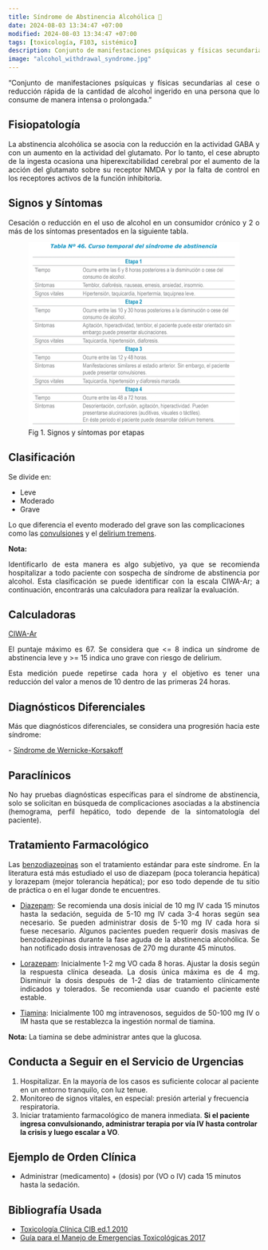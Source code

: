 ```yaml
---
title: Síndrome de Abstinencia Alcohólica 🍻
date: 2024-08-03 13:34:47 +07:00
modified: 2024-08-03 13:34:47 +07:00
tags: [toxicología, F103, sistémico]
description: Conjunto de manifestaciones psíquicas y físicas secundarias al cese o reducción rápida de la cantidad de alcohol ingerido en una persona que lo consume de manera intensa o prolongada.
image: "alcohol_withdrawal_syndrome.jpg"
---
```

<p style="text-align: justify;">
“Conjunto de manifestaciones psíquicas y físicas secundarias al cese o reducción rápida de la cantidad de alcohol ingerido en una persona que lo consume de manera intensa o prolongada.”
</p>

## Fisiopatología

<p style="text-align: justify;">
La abstinencia alcohólica se asocia con la reducción en la actividad GABA y con un aumento en la actividad del glutamato. Por lo tanto, el cese abrupto de la ingesta ocasiona una hiperexcitabilidad cerebral por el aumento de la acción del glutamato sobre su receptor NMDA y por la falta de control en los receptores activos de la función inhibitoria.
</p>

## Signos y Síntomas

<p style="text-align: justify;">
Cesación o reducción en el uso de alcohol en un consumidor crónico y 2 o más de los síntomas presentados en la siguiente tabla.
</p>

<figure>
<img src="etapas_signos_sintomas.jpg">
<figcaption>Fig 1. Signos y síntomas por etapas</figcaption>
</figure>

## Clasificación

Se divide en:
- Leve
- Moderado
- Grave

Lo que diferencia el evento moderado del grave son las complicaciones como las <a href="https://es.wikipedia.org/wiki/Convulsi%C3%B3n" target="_blank" rel="noopener">convulsiones</a> y el <a href="https://es.wikipedia.org/wiki/Delirium_tremens" target="_blank" rel="noopener">delirium tremens</a>.

**Nota:** <p style="text-align: justify;">Identificarlo de esta manera es algo subjetivo, ya que se recomienda hospitalizar a todo paciente con sospecha de síndrome de abstinencia por alcohol. Esta clasificación se puede identificar con la escala CIWA-Ar; a continuación, encontrarás una calculadora para realizar la evaluación.
</p>

## Calculadoras

<a href="https://www.mdcalc.com/calc/1736/ciwa-ar-alcohol-withdrawal" target="_blank" rel="noopener">CIWA-Ar</a>

<p style="text-align: justify;">
El puntaje máximo es 67. Se considera que <= 8 indica un síndrome de abstinencia leve y >= 15 indica uno grave con riesgo de delirium.
</p>
<p style="text-align: justify;">
Esta medición puede repetirse cada hora y el objetivo es tener una reducción del valor a menos de 10 dentro de las primeras 24 horas.
</p>

## Diagnósticos Diferenciales

<p style="text-align: justify;">Más que diagnósticos diferenciales, se considera una progresión hacia este síndrome:</p>
- <a href="https://rarediseases.info.nih.gov/espanol/13076/sindrome-de-wernicke-korsakoff" target="_blank" rel="noopener">Síndrome de Wernicke-Korsakoff</a>

## Paraclínicos

<p style="text-align: justify;">No hay pruebas diagnósticas específicas para el síndrome de abstinencia, solo se solicitan en búsqueda de complicaciones asociadas a la abstinencia (hemograma, perfil hepático, todo depende de la sintomatología del paciente).</p>

## Tratamiento Farmacológico

<p style="text-align: justify;">Las <a href="https://es.wikipedia.org/wiki/Benzodiazepina" target="_blank" rel="noopener">benzodiazepinas</a> son el tratamiento estándar para este síndrome. En la literatura está más estudiado el uso de diazepam (poca tolerancia hepática) y lorazepam (mejor tolerancia hepática); por eso todo depende de tu sitio de práctica o en el lugar donde te encuentres.</p>

- <p style="text-align: justify;"><a href="https://www.iqb.es/cbasicas/farma/farma04/d018.html" target="_blank" rel="noopener">Diazepam</a>: Se recomienda una dosis inicial de 10 mg IV cada 15 minutos hasta la sedación, seguida de 5-10 mg IV cada 3-4 horas según sea necesario. Se pueden administrar dosis de 5-10 mg IV cada hora si fuese necesario. Algunos pacientes pueden requerir dosis masivas de benzodiazepinas durante la fase aguda de la abstinencia alcohólica. Se han notificado dosis intravenosas de 270 mg durante 45 minutos.</p>

- <p style="text-align: justify;"><a href="https://www.iqb.es/cbasicas/farma/farma04/d018.html" target="_blank" rel="noopener">Lorazepam</a>: Inicialmente 1-2 mg VO cada 8 horas. Ajustar la dosis según la respuesta clínica deseada. La dosis única máxima es de 4 mg. Disminuir la dosis después de 1-2 días de tratamiento clínicamente indicados y tolerados. Se recomienda usar cuando el paciente esté estable.</p>

- <p style="text-align: justify;"><a href="https://www.iqb.es/cbasicas/farma/farma04/t024.htm" target="_blank" rel="noopener">Tiamina</a>: Inicialmente 100 mg intravenosos, seguidos de 50-100 mg IV o IM hasta que se restablezca la ingestión normal de tiamina.</p>

**Nota:** La tiamina se debe administrar antes que la glucosa.

## Conducta a Seguir en el Servicio de Urgencias

1. Hospitalizar. En la mayoría de los casos es suficiente colocar al paciente en un entorno tranquilo, con luz tenue.
2. Monitoreo de signos vitales, en especial: presión arterial y frecuencia respiratoria.
3. Iniciar tratamiento farmacológico de manera inmediata. **Si el paciente ingresa convulsionando, administrar terapia por vía IV hasta controlar la crisis y luego escalar a VO**.

## Ejemplo de Orden Clínica

- Administrar (medicamento) + (dosis) por (VO o IV) cada 15 minutos hasta la sedación.

## Bibliografía Usada

- [Toxicología Clínica CIB ed.1 2010](https://cib.org.co/servicios/catalogo/toxicologia-clinica/)
- [Guía para el Manejo de Emergencias Toxicológicas 2017](https://retoxlac.org/guia-para-el-manejo-de-emergencias-toxicologicas-bogota-2017/)